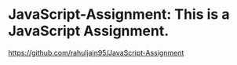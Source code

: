 # JavaScript-Assignment: This is a JavaScript Assignment.
https://github.com/rahuljain95/JavaScript-Assignment
